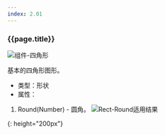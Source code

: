 ```yaml
---
index: 2.01
---
```

### {{page.title}}
![组件-四角形][rect-01]

基本的四角形图形。

- 类型：形状
- 属性：
1. Round(Number) - 圆角。
![Rect-Round适用结果][rect-02]


[rect-01]: {{site.baseurl}}/assets/components/rect-01.png
{: height="200px"}

[rect-02]: {{site.baseurl}}/assets/components/rect-02.png
